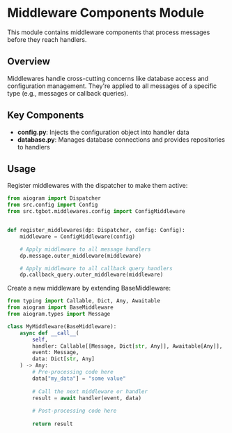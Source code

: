 # Middleware Components Module

This module contains middleware components that process messages before they reach handlers.

## Overview

Middlewares handle cross-cutting concerns like database access and configuration management. They're applied to all messages of a specific type (e.g., messages or callback queries).

## Key Components

- **config.py**: Injects the configuration object into handler data
- **database.py**: Manages database connections and provides repositories to handlers

## Usage

Register middlewares with the dispatcher to make them active:

```python
from aiogram import Dispatcher
from src.config import Config
from src.tgbot.middlewares.config import ConfigMiddleware


def register_middlewares(dp: Dispatcher, config: Config):
    middleware = ConfigMiddleware(config)

    # Apply middleware to all message handlers
    dp.message.outer_middleware(middleware)

    # Apply middleware to all callback query handlers
    dp.callback_query.outer_middleware(middleware)
```

Create a new middleware by extending BaseMiddleware:

```python
from typing import Callable, Dict, Any, Awaitable
from aiogram import BaseMiddleware
from aiogram.types import Message

class MyMiddleware(BaseMiddleware):
    async def __call__(
        self,
        handler: Callable[[Message, Dict[str, Any]], Awaitable[Any]],
        event: Message,
        data: Dict[str, Any]
    ) -> Any:
        # Pre-processing code here
        data["my_data"] = "some value"
        
        # Call the next middleware or handler
        result = await handler(event, data)
        
        # Post-processing code here
        
        return result
```